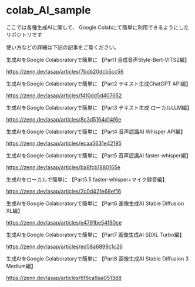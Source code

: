 # colab_AI_sample

ここでは各種生成AIに関して、
Google Colabにて簡単に利用できるようにしたリポジトリです　

使い方などの詳細は下記の記事をご覧ください。



生成AIをGoogle Colaboratoryで簡単に 【Part1 合成音声Style-Bert-VITS2編】

https://zenn.dev/asap/articles/7bdb20dcb5cc56

生成AIをGoogle Colaboratoryで簡単に  【Part2 テキスト生成ChatGPT API編】

https://zenn.dev/asap/articles/f410dd5d407652

生成AIをGoogle Colaboratoryで簡単に  【Part3 テキスト生成 ローカルLLM編】

https://zenn.dev/asap/articles/8c3d5164d14f6e

生成AIをGoogle Colaboratoryで簡単に  【Part4 音声認識AI Whisper API編】

https://zenn.dev/asap/articles/ecaa5631e42195

生成AIをGoogle Colaboratoryで簡単に  【Part5 音声認識AI faster-whisper編】

https://zenn.dev/asap/articles/ba8fcb1880165e

生成AIをローカルで簡単に  【Part5.5 faster-whisper+マイク録音編】

https://zenn.dev/asap/articles/2c0d421e68ef16

生成AIをGoogle Colaboratoryで簡単に 【Part6 画像生成AI Stable Diffusion XL編】

https://zenn.dev/asap/articles/e4791be54f90ce

生成AIをGoogle Colaboratoryで簡単に 【Part7 画像生成AI SDXL Turbo編】

https://zenn.dev/asap/articles/ed58a6899c1c26

生成AIをGoogle Colaboratoryで簡単に 【Part8 画像生成AI Stable Diffusion 3 Medium編】

https://zenn.dev/asap/articles/6f6ca9aa0513d8



